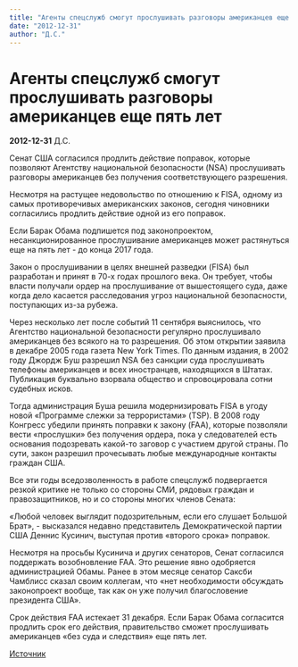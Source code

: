 ```yaml
---
title: "Агенты спецслужб смогут прослушивать разговоры американцев еще пять лет"
date: "2012-12-31"
author: "Д.С."
---
```


# Агенты спецслужб смогут прослушивать разговоры американцев еще пять лет

**2012-12-31** Д.С.

Сенат США согласился продлить действие поправок, которые позволяют Агентству национальной безопасности (NSA) прослушивать разговоры американцев без получения соответствующего разрешения.

Несмотря на растущее недовольство по отношению к FISA, одному из самых противоречивых американских законов, сегодня чиновники согласились продлить действие одной из его поправок.

Если Барак Обама подпишется под законопроектом, несанкционированное прослушивание американцев может растянуться еще на пять лет - до конца 2017 года.

Закон о прослушивании в целях внешней разведки (FISA) был разработан и принят в 70-х годах прошлого века. Он требует, чтобы власти получали ордер на прослушивание от вышестоящего суда, даже когда дело касается расследования угроз национальной безопасности, поступающих из-за рубежа.

Через несколько лет после событий 11 сентября выяснилось, что Агентство национальной безопасности регулярно прослушивало американцев без всякого на то разрешения. Об этом открытии заявила в декабре 2005 года газета New York Times. По данным издания, в 2002 году Джордж Буш разрешил NSA без санкции суда прослушивать телефоны американцев и всех иностранцев, находящихся в Штатах. Публикация буквально взорвала общество и спровоцировала сотни судебных исков.

Тогда администрация Буша решила модернизировать FISA в угоду новой «Программе слежки за террористами» (TSP). В 2008 году Конгресс убедили принять поправки к закону (FAA), которые позволяли вести «прослушки» без получения ордера, пока у следователей есть основания подозревать какой-то заговор с участием другой страны. По сути, закон разрешил прочесывать любые международные контакты граждан США.

Все эти годы вседозволенность в работе спецслужб подвергается резкой критике не только со стороны СМИ, рядовых граждан и правозащитников, но и со стороны многих членов Сената:

«Любой человек выглядит подозрительным, если его слушает Большой Брат», - высказался недавно представитель Демократической партии США Деннис Кусинич, выступая против «второго срока» поправок.

Несмотря на просьбы Кусинича и других сенаторов, Сенат согласился поддержать возобновление FAA. Это решение явно одобряется администрацией Обамы. Ранее в этом месяце сенатор Саксби Чамблисс сказал своим коллегам, что «нет необходимости обсуждать законопроект вообще, так как он уже получил благословение президента США».

Срок действия FAA истекает 31 декабря. Если Барак Обама согласится продлить срок его действия, правительство сможет прослушивать американцев «без суда и следствия» еще пять лет.

[Источник](http://russian.rt.com/USA/2568)